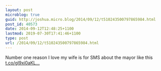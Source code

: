 ```yaml
---
layout: post
microblog: true
guid: http://joshua.micro.blog/2014/09/12/t510243500797865984.html
post_id: 40573
date: 2014-09-12T12:48:25+1100
lastmod: 2019-07-30T17:41:46+1100
type: post
url: /2014/09/12/t510243500797865984.html
---
```

Number one reason I love my wife is for SMS about the mayor like this [t.co/gl9xi0aKL...](http://t.co/gl9xi0aKLr)
